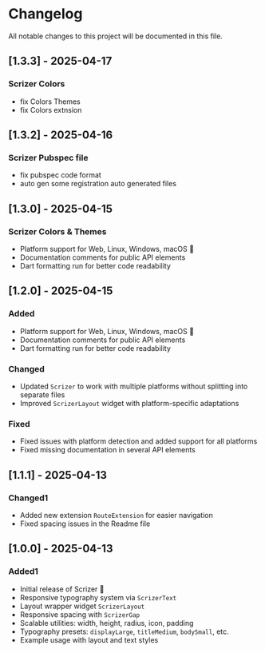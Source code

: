 # Changelog

All notable changes to this project will be documented in this file.

## [1.3.3] - 2025-04-17

### Scrizer Colors

- fix Colors Themes
- fix Colors extnsion

## [1.3.2] - 2025-04-16

### Scrizer Pubspec file

- fix pubspec code format
- auto gen some registration auto generated files

## [1.3.0] - 2025-04-15

### Scrizer Colors & Themes

- Platform support for Web, Linux, Windows, macOS 🎉
- Documentation comments for public API elements
- Dart formatting run for better code readability

## [1.2.0] - 2025-04-15

### Added

- Platform support for Web, Linux, Windows, macOS 🎉
- Documentation comments for public API elements
- Dart formatting run for better code readability

### Changed

- Updated `Scrizer` to work with multiple platforms without splitting into separate files
- Improved `ScrizerLayout` widget with platform-specific adaptations

### Fixed

- Fixed issues with platform detection and added support for all platforms
- Fixed missing documentation in several API elements

## [1.1.1] - 2025-04-13

### Changed1

- Added new extension `RouteExtension` for easier navigation
- Fixed spacing issues in the Readme file

## [1.0.0] - 2025-04-13

### Added1

- Initial release of Scrizer 🎉
- Responsive typography system via `ScrizerText`
- Layout wrapper widget `ScrizerLayout`
- Responsive spacing with `ScrizerGap`
- Scalable utilities: width, height, radius, icon, padding
- Typography presets: `displayLarge`, `titleMedium`, `bodySmall`, etc.
- Example usage with layout and text styles
